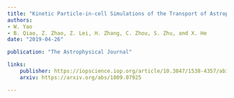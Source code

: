 ```yaml
---
title: "Kinetic Particle-in-cell Simulations of the Transport of Astrophysical Relativistic Jets in Magnetized Intergalactic Medium"
authors:
- W. Yao
- B. Qiao, Z. Zhao, Z. Lei, H. Zhang, C. Zhou, S. Zhu, and X. He 
date: "2019-04-26"

publication: "The Astrophysical Journal"

links:
    publisher: https://iopscience.iop.org/article/10.3847/1538-4357/ab13a0/meta
    arxiv: https://arxiv.org/abs/1809.07925

---
```


